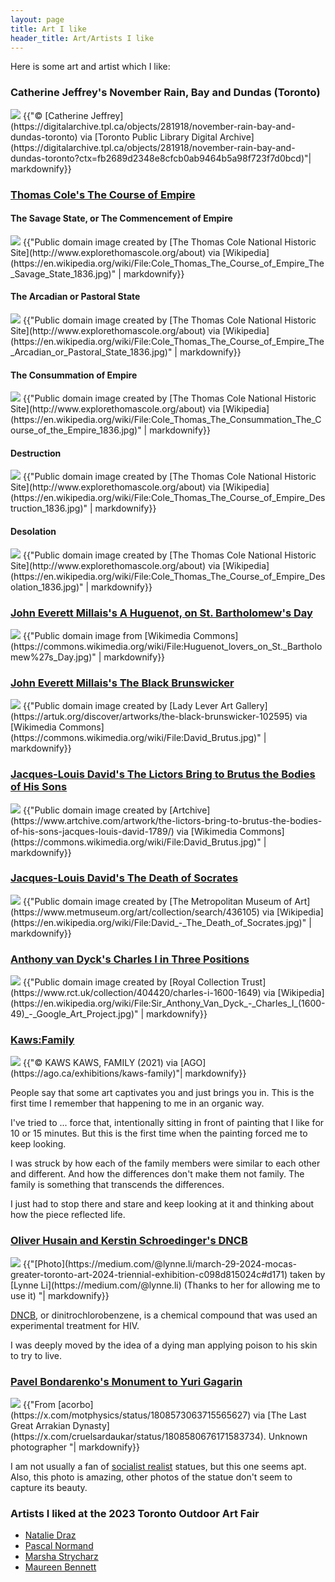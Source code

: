 ```yaml
---
layout: page
title: Art I like
header_title: Art/Artists I like
---
```


Here is some art and artist which I like:

### Catherine Jeffrey's November Rain, Bay and Dundas (Toronto)
<img src="/assets/art/catherine_jeffrey/197305.jpg">
{{"© [Catherine Jeffrey](https://digitalarchive.tpl.ca/objects/281918/november-rain-bay-and-dundas-toronto) via [Toronto Public Library Digital Archive](https://digitalarchive.tpl.ca/objects/281918/november-rain-bay-and-dundas-toronto?ctx=fb2689d2348e8cfcb0ab9464b5a98f723f7d0bcd)"| markdownify}}

### [Thomas Cole's The Course of Empire](https://en.wikipedia.org/wiki/The_Course_of_Empire_(paintings)#The_Savage_State,_or_The_Commencement_of_Empire)

#### The Savage State, or The Commencement of Empire

<img src="/assets/art/thomas_cole/Cole_Thomas_The_Course_of_Empire_The_Savage_State_1836.jpg">
{{"Public domain image created by [The Thomas Cole National Historic Site](http://www.explorethomascole.org/about) via [Wikipedia](https://en.wikipedia.org/wiki/File:Cole_Thomas_The_Course_of_Empire_The_Savage_State_1836.jpg)" | markdownify}}

#### The Arcadian or Pastoral State
<img src="/assets/art/thomas_cole/Cole_Thomas_The_Course_of_Empire_The_Arcadian_or_Pastoral_State_1836.jpg">
{{"Public domain image created by [The Thomas Cole National Historic Site](http://www.explorethomascole.org/about) via [Wikipedia](https://en.wikipedia.org/wiki/File:Cole_Thomas_The_Course_of_Empire_The_Arcadian_or_Pastoral_State_1836.jpg)" | markdownify}}

#### The Consummation of Empire
<img src="/assets/art/thomas_cole/Cole_Thomas_The_Consummation_The_Course_of_the_Empire_1836.jpg">
{{"Public domain image created by [The Thomas Cole National Historic Site](http://www.explorethomascole.org/about) via [Wikipedia](https://en.wikipedia.org/wiki/File:Cole_Thomas_The_Consummation_The_Course_of_the_Empire_1836.jpg)" | markdownify}}

#### Destruction
<img src="/assets/art/thomas_cole/Cole_Thomas_The_Course_of_Empire_Destruction_1836.jpg">
{{"Public domain image created by [The Thomas Cole National Historic Site](http://www.explorethomascole.org/about) via [Wikipedia](https://en.wikipedia.org/wiki/File:Cole_Thomas_The_Course_of_Empire_Destruction_1836.jpg)" | markdownify}}

#### Desolation
<img src ="/assets/art/thomas_cole/Cole_Thomas_The_Course_of_Empire_Desolation_1836.jpg">
{{"Public domain image created by [The Thomas Cole National Historic Site](http://www.explorethomascole.org/about) via [Wikipedia](https://en.wikipedia.org/wiki/File:Cole_Thomas_The_Course_of_Empire_Desolation_1836.jpg)" | markdownify}}


### [John Everett Millais's A Huguenot, on St. Bartholomew's Day](https://en.wikipedia.org/wiki/A_Huguenot,_on_St._Bartholomew%27s_Day)
<img src ="/assets/art/john_everett_millais/Huguenot_lovers_on_St._Bartholomew's_Day.jpg">
{{"Public domain image from [Wikimedia Commons](https://commons.wikimedia.org/wiki/File:Huguenot_lovers_on_St._Bartholomew%27s_Day.jpg)" | markdownify}}

### [ John Everett Millais's The Black Brunswicker](https://en.wikipedia.org/wiki/The_Black_Brunswicker)
<img src ="/assets/art/john_everett_millais/John_Everett_Millais_The_Black_Brunswicker.jpg">
{{"Public domain image created by [Lady Lever Art Gallery](https://artuk.org/discover/artworks/the-black-brunswicker-102595) via [Wikimedia Commons](https://commons.wikimedia.org/wiki/File:David_Brutus.jpg)" | markdownify}}

### [Jacques-Louis David's The Lictors Bring to Brutus the Bodies of His Sons](https://en.wikipedia.org/wiki/The_Lictors_Bring_to_Brutus_the_Bodies_of_His_Sons)
<img src ="/assets/art/jacques_louis_david/jacques_louis_david_the_lictors_bring_to_brutus_the_bodies_of_his_sons.jpg">
{{"Public domain image created by [Artchive](https://www.artchive.com/artwork/the-lictors-bring-to-brutus-the-bodies-of-his-sons-jacques-louis-david-1789/) via [Wikimedia Commons](https://commons.wikimedia.org/wiki/File:David_Brutus.jpg)" | markdownify}}

### [Jacques-Louis David's The Death of Socrates](https://www.youtube.com/watch?v=rKhfFBbVtFg)
<img src ="/assets/art/jacques_louis_david/jacques_louis_david_the_death_of_socrates.jpg">
{{"Public domain image created by [The Metropolitan Museum of Art](https://www.metmuseum.org/art/collection/search/436105) via [Wikipedia](https://en.wikipedia.org/wiki/File:David_-_The_Death_of_Socrates.jpg)" | markdownify}}

### [Anthony van Dyck's Charles I in Three Positions](https://en.wikipedia.org/wiki/Charles_I_in_Three_Positions)
<img src ="/assets/art/anthony_van_dyck/Sir_Anthony_Van_Dyck_-_Charles_I_(1600-49)_-_Google_Art_Project.jpg">
<!--From https://en.wikipedia.org/wiki/File:Sir_Anthony_Van_Dyck_-_Charles_I_(1600-49)_-_Google_Art_Project.jpg -->
{{"Public domain image created by [Royal Collection Trust](https://www.rct.uk/collection/404420/charles-i-1600-1649) via [Wikipedia](https://en.wikipedia.org/wiki/File:Sir_Anthony_Van_Dyck_-_Charles_I_(1600-49)_-_Google_Art_Project.jpg)" | markdownify}}

### [Kaws:Family](https://ago.ca/exhibitions/kaws-family)
<img src ="/assets/art/kaws_family/13028.5199.1_KAWS_FAMILY_88in_Ed1_Final_002_DA EDIT2.png">
{{"© KAWS KAWS, FAMILY (2021) via [AGO](https://ago.ca/exhibitions/kaws-family)"| markdownify}}

People say that some art captivates you and just brings you in.
This is the first time I remember that happening to me in an organic way. 

I've tried to ... force that, intentionally sitting in front of painting that I like for 10 or 15 minutes. But this is the first time when the painting forced me to keep looking. 

I was struck by how each of the family members were similar to each other and different. And how the differences don't make them not family. The family is something that transcends the differences.

I just had to stop there and stare and keep looking at it and thinking about how the piece reflected life.


### [Oliver Husain and Kerstin Schroedinger's DNCB](https://moca.ca/exhibitions/oliver-husain-kerstin-schroedinger/)
<img src ="/assets/art/oliver_husain_kerstin_schroedinger/1_-0lbMFMe8eAeF4KHgDaFjA.jpg">
{{"[Photo](https://medium.com/@lynne.li/march-29-2024-mocas-greater-toronto-art-2024-triennial-exhibition-c098d815024c#d171) taken by [Lynne Li](https://medium.com/@lynne.li) (Thanks to her for allowing me to use it) "| markdownify}}
<!--- 
Oliver Husain and Kerstin Schroedinger, DNCB, 2021. Three-channel installation: colour video with sound (10 min), 16mm silent film projection (5 min 30 sec), audio interviews (10 min). Installation view, GTA24 at MOCA Toronto, 2024.  See personal license in Linkedin and Google Photos  --->

[DNCB](https://en.wikipedia.org/wiki/2,4-Dinitrochlorobenzene), or dinitrochlorobenzene, is a chemical compound that was used an experimental treatment for HIV.

I was deeply moved by the idea of a dying man applying poison to his skin to try to live.


### [Pavel Bondarenko's Monument to Yuri Gagarin](https://en.wikipedia.org/wiki/Monument_to_Yuri_Gagarin)
<img src ="/assets/art/pavel_bondarenko/GRlXjsXaUAA7iko.jpeg">
{{"From [acorbo](https://x.com/motphysics/status/1808573063715565627) via [The Last Great Arrakian Dynasty](https://x.com/cruelsardaukar/status/1808580676171583734). Unknown photographer "| markdownify}}

I am not usually a fan of [socialist realist](https://en.wikipedia.org/wiki/Socialist_realism) statues, but this one seems apt. Also, this photo is amazing, other photos of the statue don't seem to capture its beauty.


### Artists I liked at the 2023 Toronto Outdoor Art Fair
- [Natalie Draz ](https://www.nataliedraz.com/)
- [Pascal Normand](https://www.nataliedraz.com/collections/original-artwork)
- [Marsha Strycharz](https://marshastrycharz.com/)
- [Maureen Bennett](https://www.timesgonebystudio.com/)